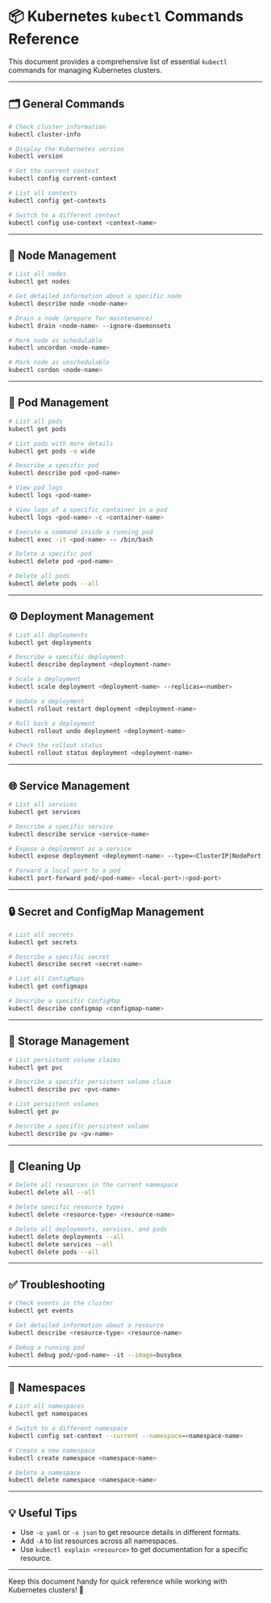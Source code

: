 # 📦 Kubernetes `kubectl` Commands Reference

This document provides a comprehensive list of essential `kubectl` commands for managing Kubernetes clusters.

---

## 🗂️ General Commands

```bash
# Check cluster information
kubectl cluster-info

# Display the Kubernetes version
kubectl version

# Get the current context
kubectl config current-context

# List all contexts
kubectl config get-contexts

# Switch to a different context
kubectl config use-context <context-name>
```

---

## 🛑 Node Management

```bash
# List all nodes
kubectl get nodes

# Get detailed information about a specific node
kubectl describe node <node-name>

# Drain a node (prepare for maintenance)
kubectl drain <node-name> --ignore-daemonsets

# Mark node as schedulable
kubectl uncordon <node-name>

# Mark node as unschedulable
kubectl cordon <node-name>
```

---

## 🐳 Pod Management

```bash
# List all pods
kubectl get pods

# List pods with more details
kubectl get pods -o wide

# Describe a specific pod
kubectl describe pod <pod-name>

# View pod logs
kubectl logs <pod-name>

# View logs of a specific container in a pod
kubectl logs <pod-name> -c <container-name>

# Execute a command inside a running pod
kubectl exec -it <pod-name> -- /bin/bash

# Delete a specific pod
kubectl delete pod <pod-name>

# Delete all pods
kubectl delete pods --all
```

---

## ⚙️ Deployment Management

```bash
# List all deployments
kubectl get deployments

# Describe a specific deployment
kubectl describe deployment <deployment-name>

# Scale a deployment
kubectl scale deployment <deployment-name> --replicas=<number>

# Update a deployment
kubectl rollout restart deployment <deployment-name>

# Roll back a deployment
kubectl rollout undo deployment <deployment-name>

# Check the rollout status
kubectl rollout status deployment <deployment-name>
```

---

## 🌐 Service Management

```bash
# List all services
kubectl get services

# Describe a specific service
kubectl describe service <service-name>

# Expose a deployment as a service
kubectl expose deployment <deployment-name> --type=<ClusterIP|NodePort|LoadBalancer> --port=<port>

# Forward a local port to a pod
kubectl port-forward pod/<pod-name> <local-port>:<pod-port>
```

---

## 🔒 Secret and ConfigMap Management

```bash
# List all secrets
kubectl get secrets

# Describe a specific secret
kubectl describe secret <secret-name>

# List all ConfigMaps
kubectl get configmaps

# Describe a specific ConfigMap
kubectl describe configmap <configmap-name>
```

---

## 💾 Storage Management

```bash
# List persistent volume claims
kubectl get pvc

# Describe a specific persistent volume claim
kubectl describe pvc <pvc-name>

# List persistent volumes
kubectl get pv

# Describe a specific persistent volume
kubectl describe pv <pv-name>
```

---

## 🧹 Cleaning Up

```bash
# Delete all resources in the current namespace
kubectl delete all --all

# Delete specific resource types
kubectl delete <resource-type> <resource-name>

# Delete all deployments, services, and pods
kubectl delete deployments --all
kubectl delete services --all
kubectl delete pods --all
```

---

## ✅ Troubleshooting

```bash
# Check events in the cluster
kubectl get events

# Get detailed information about a resource
kubectl describe <resource-type> <resource-name>

# Debug a running pod
kubectl debug pod/<pod-name> -it --image=busybox
```

---

## 📁 Namespaces

```bash
# List all namespaces
kubectl get namespaces

# Switch to a different namespace
kubectl config set-context --current --namespace=<namespace-name>

# Create a new namespace
kubectl create namespace <namespace-name>

# Delete a namespace
kubectl delete namespace <namespace-name>
```

---

## 💡 Useful Tips

- Use `-o yaml` or `-o json` to get resource details in different formats.
- Add `-A` to list resources across all namespaces.
- Use `kubectl explain <resource>` to get documentation for a specific resource.

---

Keep this document handy for quick reference while working with Kubernetes clusters! 🚀


